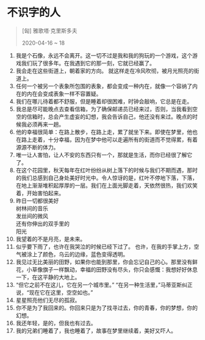 # 不识字的人
> [匈] 雅歌塔·克里斯多夫
>
> 2020-04-16 ~ 18

1. 我是个石像，永远不会离开。这一切不过是我和我的狗玩的一个游戏，这个游戏我们玩了很多年。在我遇到它的那一刻，它就已经赢了。
2. 我会走在这些街道上，朝着家的方向。 就这样走在冷风吹彻，被月光照亮的街道上。
3. 任何一个被另一个表象所包围的表象，都会变成一种内在，就像一个容纳了内在的内在会变成表象一样不容置疑。
4. 我们在哪儿待着都不舒服，但是睡着却很困难，时钟会敲响，它总是在走。
5. 我总是尽可能晚点去查看信箱，为了确保邮递员已经来过，否则，当我看到空空的信箱时，总会产生虚妄的幻想，我会告诉自己，他还没有来过。晚点的时候我必须再来一趟。
6. 他的幸福很简单：在路上散步，在路上走，累了就坐下来。即使在梦里，他也在路上走着，十分幸福，因为在梦中他可以走遍所有的街道而不觉得累，有着源源不断的体力。
7. 唯一让人害怕，让人不安的东西只有一个，那就是生活，而你已经很了解它了。
8. 在这个花园里，秋天每年在红叶纷纷从树上落下的时候与我们不期而遇，那时的我们总感到自己身处美好时光中。令人惊讶的是，红叶不停地下落，下落，在地上渐渐堆积起厚厚的一层。我们在上面光脚走着，天依然很热，我们欢笑着，开始害怕起来。
9. 昨日一切都很美好\
    树林间的音乐\
    发丝间的微风\
    还有你伸出的双手里的\
    阳光
10. 我望着的不是月亮，是未来。
11. 似乎要下雨了，也许在我哭泣的时候已经下过了。 也许，在我的手掌上方，空气被涂上了颜色，乌云的边缘，蓝色变得透明。
12. 我见过无比美丽的田野，如果你也能到那里，你会忘记自己的心。那里没有鲜花，小草像旗子一样飘动，幸福的田野没有尽头，你只会感慨：我想好好休息一下，在这平静的大地上。
13. “但它之前不在这儿，它在另一个城市里。” “在另一种生活里，”马蒂亚斯纠正说，“现在它在这里，空空如也。”
14. 星星照亮他们无尽的孤寂。
15. 你不是为了我回来的。你回来只是为了找寻过去，你的青春，你的梦想，你的幻想。
16. 我还年轻，是的，但我也有过去。
17. 我的兄弟们睡着了，我也睡着了，故事在梦里继续着，美好又吓人。
